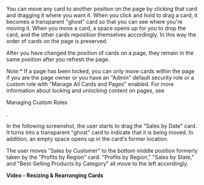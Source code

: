 

You can move any card to another position on the page by clicking that card and dragging it where you want it. When you click and hold to drag a card, it becomes a transparent "ghost" card so that you can see where you're moving it. When you move a card, a space opens up for you to drop the card, and the other cards reposition themselves accordingly. In this way the order of cards on the page is preserved.


 After you have changed the position of cards on a page, they remain in the same position after you refresh the page.

*Note:**
 If a page has been locked, you can only move cards within the page if you are the page owner or you have an "Admin" default security role or a custom role with "Manage All Cards and Pages" enabled. For more information about locking and unlocking content on pages, see

Managing Custom Roles

.

In the following screenshot, the user starts to drag the "Sales by Date" card. It turns into a transparent "ghost" card to indicate that it is being moved. In addition, an empty space opens up in the card's former location.

The user moves "Sales by Customer" to the bottom middle position formerly taken by the "Profits by Region" card. "Profits by Region," "Sales by State," and "Best-Selling Products by Category" all move to the left accordingly.


**Video - Resizing & Rearranging Cards**

